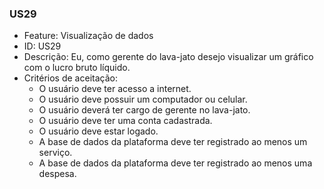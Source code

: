 ### US29

- Feature: Visualização de dados
- ID: US29
- Descrição: Eu, como gerente do lava-jato desejo visualizar um gráfico com o lucro bruto líquido.
- Critérios de aceitação:
  * O usuário deve ter acesso a internet.
  * O usuário deve possuir um computador ou celular.
  * O usuário deverá ter cargo de gerente no lava-jato.
  * O usuário deve ter uma conta cadastrada.
  * O usuário deve estar logado.
  * A base de dados da plataforma deve ter registrado ao menos um serviço.
  * A base de dados da plataforma deve ter registrado ao menos uma despesa.